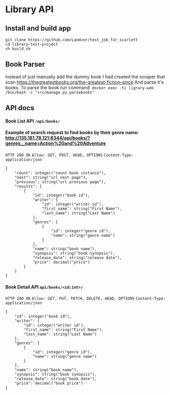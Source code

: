 # Library API

## Install and build app
```
git clone https://github.com/Landver/test_job_for_scarlett
cd library-test-project
sh build.sh
```

## Book Parser
Instead of just manually add the dummy book I had created the scraper that scan https://thegreatestbooks.org/the-greatest-fiction-since
And parse it's books. To parse the book run command:
`docker exec -ti ligrary-web /bin/bash -c "src/manage.py parsebooks"`

## API docs 
#### Book List API `/api/books/`
#### Example of search request to find books by their genre name: http://135.181.78.121:8344/api/books/?genres__name=Action%20and%20Adventure
`HTTP 200 OK`
`Allow: GET, POST, HEAD, OPTIONS`
`Content-Type: application/json`
```
{
    "count": integer("count book instance"),
    "next": string("url next page"),
    "previous": string("url previous page"),
    "results": [
        {
            "id": integer("book id"),
            "writer": {
                "id": integer("writer id"),
                "first_name": string("First Name"),
                "last_name": string("Last Name")
            },
            "genres": [
                {
                    "id": integer("genre id"),
                    "name": string("genre name")
                }
            ],
            "name": string("book name"),
            "synopsis": string("book synopsis"),
            "release_date": string("release date"),
            "price": decimal("price")
        }
    ]
}
```

#### Book Detail API `api/books/<id:int>/`
`HTTP 200 OK`
`Allow: GET, PUT, PATCH, DELETE, HEAD, OPTIONS`
`Content-Type: application/json`
```
{
    "id": integer("book id"),
    "writer": {
        "id": integer("writer id"),
        "first_name": string("First Name"),
        "last_name": string("Last Name")
    },
    "genres": [
        {
            "id": integer("genre id"),
            "name": string("genre name")
        }
    ],
    "name": string("book name"),
    "synopsis": string("book synopsis"),
    "release_date": string("book date"),
    "price": decimal("book price")
}
```
